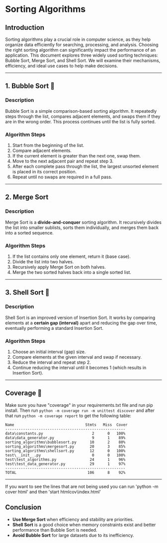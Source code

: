 # Sorting Algorithms

## **Introduction**

Sorting algorithms play a crucial role in computer science, as they help organize data efficiently for searching, processing, and analysis. Choosing the right sorting algorithm can significantly impact the performance of an application. This document explores three widely used sorting techniques: Bubble Sort, Merge Sort, and Shell Sort. We will examine their mechanisms, efficiency, and ideal use cases to help  make decisions.

---

## **1. Bubble Sort 🫧**

### **Description**

Bubble Sort is a simple comparison-based sorting algorithm. It repeatedly steps through the list, compares adjacent elements, and swaps them if they are in the wrong order. This process continues until the list is fully sorted.

### **Algorithm Steps**

1. Start from the beginning of the list.
2. Compare adjacent elements.
3. If the current element is greater than the next one, swap them.
4. Move to the next adjacent pair and repeat step 3.
5. After each complete pass through the list, the largest unsorted element is placed in its correct position.
6. Repeat until no swaps are required in a full pass.

---
## **2. Merge Sort**

### **Description**

Merge Sort is a **divide-and-conquer** sorting algorithm. It recursively divides the list into smaller sublists, sorts them individually, and merges them back into a sorted sequence.

### **Algorithm Steps**

1. If the list contains only one element, return it (base case).
2. Divide the list into two halves.
3. Recursively apply Merge Sort on both halves.
4. Merge the two sorted halves back into a single sorted list.

---

## **3. Shell Sort 🐚**

### **Description**

Shell Sort is an improved version of Insertion Sort. It works by comparing elements at a **certain gap (interval)** apart and reducing the gap over time, eventually performing a standard Insertion Sort.

### **Algorithm Steps**

1. Choose an initial interval (gap) size.
2. Compare elements at the given interval and swap if necessary.
3. Reduce the interval and repeat step 2.
4. Continue reducing the interval until it becomes 1 (which results in Insertion Sort).

---

## **Coverage 🐚**

Make sure you have "coverage" in your requirements.txt file and run pip install. Then run `python -m coverage run -m unittest discover` and after that run `python -m coverage report` to get the following table:
```
Name                                Stmts   Miss  Cover
------------------------------------------------------
data\constants.py                      2      0   100%
data\data_generator.py                 9      1    89%
sorting_algorithms\bubblesort.py      10      2    80%
sorting_algorithms\mergesort.py       20      3    85%
sorting_algorithms\shellsort.py       12      0   100%
test\__init__.py                       0      0   100%
test\test_algorithms.py               24      1    96%
test\test_data_generator.py           29      1    97%
------------------------------------------------------
TOTAL                                106      8    92%
```
---
If you want to see the lines that are not being used you can run 'python -m cover html' and then 'start htmlcov\index.html'
## **Conclusion**

- **Use Merge Sort** when efficiency and stability are priorities.
- **Shell Sort** is a good choice when memory constraints exist and better performance than Bubble Sort is needed.
- **Avoid Bubble Sort** for large datasets due to its inefficiency.



